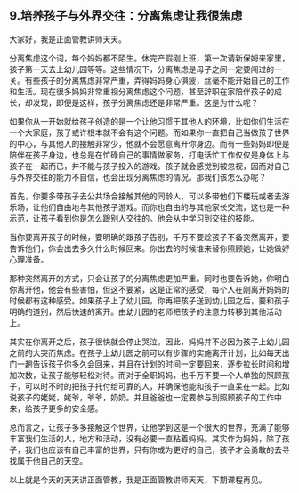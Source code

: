 ## 9.培养孩子与外界交往：分离焦虑让我很焦虑
大家好，我是正面管教讲师天天。


分离焦虑这个词，每个妈妈都不陌生。休完产假刚上班，第一次请新保姆来家里，孩子第一天去上幼儿园等等。这些情况下，分离焦虑是母子之间一定要闯过的一关。有些孩子的分离焦虑非常严重，弄得妈妈身心俱疲，丝毫不能开始自己的工作和生活。现在很多妈妈非常重视分离焦虑这个问题，甚至辞职在家陪伴孩子的成长，却发现，即便是这样，孩子分离焦虑还是非常严重。这是为什么呢？


如果你从一开始就给孩子创造的是一个让他习惯于其他人的环境，比如你们生活在一个大家庭，孩子或许根本就不会有这个问题。而如果你一直把自己当做孩子世界的中心，与其他人的接触非常少，他就不会愿意离开你身边。而有一些妈妈即便是陪伴在孩子身边，也总是在忙碌自己的事情做家务，打电话忙工作仅仅是身体上与孩子在一起而已，并不能与孩子投入的游戏。孩子就会感觉到被忽视，因而对自己与外界交往的能力不自信，也会出现分离焦虑的情况。那我们该怎么办呢？


首先，你要多带孩子去公共场合接触其他的同龄人，可以多带他们下楼玩或者去游乐场，让他们自由地与其他孩子游戏。而你也自由的与其他家长交流，这也是一种示范，让孩子看到你是怎么跟别人交往的。他会从中学习到交往的技能。


当你要离开孩子的时候，要明确的跟孩子告别，千万不要趁孩子不备突然离开，要告诉他们，你会出去多久什么时候回来。你出去的时候谁来替你照顾她，让她做好心理准备。


那种突然离开的方式，只会让孩子的分离焦虑更加严重。同时也要告诉她，你明白你离开他，他会有些害怕，但这不要紧，这是正常的感受，每个人在刚离开妈妈的时候都有这种感受。如果孩子上了幼儿园，你再把孩子送到幼儿园之后，要和孩子明确的道别，然后快速的离开。由幼儿园的老师把孩子的注意力转移到其他活动上。


其实在你离开之后，孩子很快就会停止哭泣。因此，妈妈并不必因为孩子上幼儿园之前的大哭而焦虑。在孩子上幼儿园之前可以有步骤的实施离开计划，比如每天出门一趟告诉孩子你多久会回来，并且在计划的时间一定要回来，逐步拉长时间和增加次数，让孩子能够轻松对待。而对于全职妈妈，也千万不要一个人单独的照顾孩子，可以时不时的把孩子托付给可靠的人，并确保他能和孩子一直呆在一起。比如说孩子的姥姥，姥爷，爷爷，奶奶。并且爸爸也一定要参与到照顾孩子的工作中来，给孩子更多的安全感。


总而言之，让孩子多多接触这个世界，让他学到这是一个很大的世界，充满了能够丰富我们生活的人，地方和活动，没有必要一直粘着妈妈。其实作为妈妈，除了孩子，我们也应该有自己丰富的世界，只有你成为更好的自己，孩子才会勇敢的去寻找属于他自己的天空。


以上就是今天的天天讲正面管教，我是正面管教讲师天天，下期课程再见。

